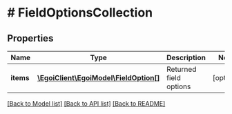 # # FieldOptionsCollection

## Properties

Name | Type | Description | Notes
------------ | ------------- | ------------- | -------------
**items** | [**\EgoiClient\EgoiModel\FieldOption[]**](FieldOption.md) | Returned field options | [optional]

[[Back to Model list]](../../README.md#models) [[Back to API list]](../../README.md#endpoints) [[Back to README]](../../README.md)
